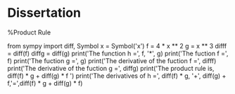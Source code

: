 # Dissertation
%Product Rule

from sympy import diff, Symbol
x = Symbol('x')
f = 4 * x ** 2
g = x ** 3
difff = diff(f)
diffg = diff(g)
print('The function h =', f, '*', g)
print('The fuction f =', f)
print('The fuction g =', g)
print('The derivative of the fuction f =', difff)
print('The derivative of the fuction g =', diffg)
print('The product rule is, diff(f) * g + diff(g) * f ')
print('The derivatives of h =', diff(f) * g, '+', diff(g) + f,'=',diff(f) * g + diff(g) * f)

